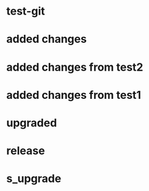 # test-git
# added changes

# added changes from test2
# added changes from test1

# upgraded

# release

# s_upgrade
